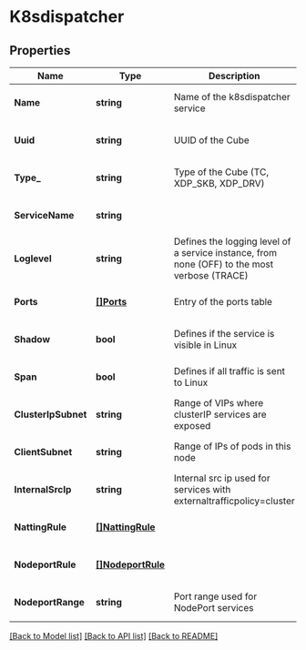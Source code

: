 # K8sdispatcher

## Properties
Name | Type | Description | Notes
------------ | ------------- | ------------- | -------------
**Name** | **string** | Name of the k8sdispatcher service | [optional] [default to null]
**Uuid** | **string** | UUID of the Cube | [optional] [default to null]
**Type_** | **string** | Type of the Cube (TC, XDP_SKB, XDP_DRV) | [optional] [default to null]
**ServiceName** | **string** |  | [optional] [default to null]
**Loglevel** | **string** | Defines the logging level of a service instance, from none (OFF) to the most verbose (TRACE) | [optional] [default to null]
**Ports** | [**[]Ports**](Ports.md) | Entry of the ports table | [optional] [default to null]
**Shadow** | **bool** | Defines if the service is visible in Linux | [optional] [default to null]
**Span** | **bool** | Defines if all traffic is sent to Linux | [optional] [default to null]
**ClusterIpSubnet** | **string** | Range of VIPs where clusterIP services are exposed | [optional] [default to null]
**ClientSubnet** | **string** | Range of IPs of pods in this node | [optional] [default to null]
**InternalSrcIp** | **string** | Internal src ip used for services with externaltrafficpolicy&#x3D;cluster | [optional] [default to null]
**NattingRule** | [**[]NattingRule**](NattingRule.md) |  | [optional] [default to null]
**NodeportRule** | [**[]NodeportRule**](NodeportRule.md) |  | [optional] [default to null]
**NodeportRange** | **string** | Port range used for NodePort services | [optional] [default to null]

[[Back to Model list]](../README.md#documentation-for-models) [[Back to API list]](../README.md#documentation-for-api-endpoints) [[Back to README]](../README.md)


